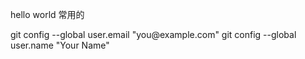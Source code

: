 hello world
常用的
<link href="https://cdn.bootcdn.net/ajax/libs/font-awesome/6.5.2/css/all.min.css" rel="stylesheet">
git config --global user.email "you@example.com"
git config --global user.name "Your Name"